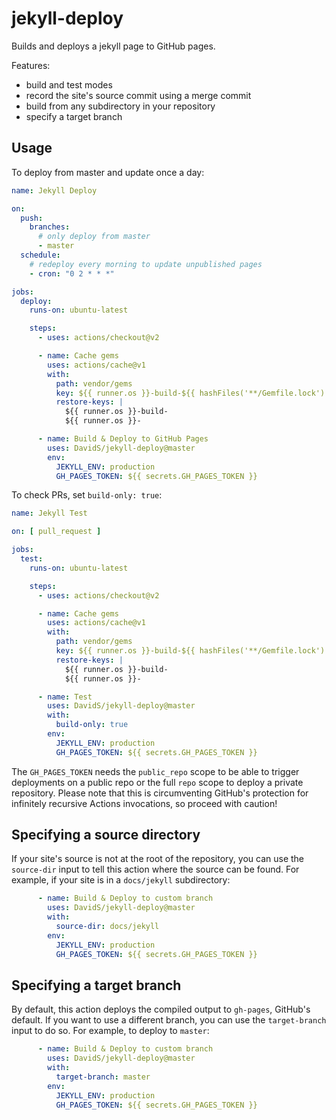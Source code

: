 # jekyll-deploy

Builds and deploys a jekyll page to GitHub pages.

Features:
* build and test modes
* record the site's source commit using a merge commit
* build from any subdirectory in your repository
* specify a target branch

## Usage

To deploy from master and update once a day:

```yaml
name: Jekyll Deploy

on:
  push:
    branches:
      # only deploy from master
      - master
  schedule:
    # redeploy every morning to update unpublished pages
    - cron: "0 2 * * *"

jobs:
  deploy:
    runs-on: ubuntu-latest

    steps:
      - uses: actions/checkout@v2

      - name: Cache gems
        uses: actions/cache@v1
        with:
          path: vendor/gems
          key: ${{ runner.os }}-build-${{ hashFiles('**/Gemfile.lock') }}
          restore-keys: |
            ${{ runner.os }}-build-
            ${{ runner.os }}-

      - name: Build & Deploy to GitHub Pages
        uses: DavidS/jekyll-deploy@master
        env:
          JEKYLL_ENV: production
          GH_PAGES_TOKEN: ${{ secrets.GH_PAGES_TOKEN }}
```

To check PRs, set `build-only: true`:

```yaml
name: Jekyll Test

on: [ pull_request ]

jobs:
  test:
    runs-on: ubuntu-latest

    steps:
      - uses: actions/checkout@v2

      - name: Cache gems
        uses: actions/cache@v1
        with:
          path: vendor/gems
          key: ${{ runner.os }}-build-${{ hashFiles('**/Gemfile.lock') }}
          restore-keys: |
            ${{ runner.os }}-build-
            ${{ runner.os }}-

      - name: Test
        uses: DavidS/jekyll-deploy@master
        with:
          build-only: true
        env:
          JEKYLL_ENV: production
          GH_PAGES_TOKEN: ${{ secrets.GH_PAGES_TOKEN }}
```

The `GH_PAGES_TOKEN` needs the `public_repo` scope to be able to trigger deployments on a public repo or the full `repo` scope to deploy a private repository. Please note that this is circumventing GitHub's protection for infinitely recursive Actions invocations, so proceed with caution!

## Specifying a source directory

If your site's source is not at the root of the repository, you can use the `source-dir` input to tell this action where the source can be found. For example, if your site is in a `docs/jekyll` subdirectory:

```yaml
      - name: Build & Deploy to custom branch
        uses: DavidS/jekyll-deploy@master
        with:
          source-dir: docs/jekyll
        env:
          JEKYLL_ENV: production
          GH_PAGES_TOKEN: ${{ secrets.GH_PAGES_TOKEN }}
```


## Specifying a target branch

By default, this action deploys the compiled output to `gh-pages`, GitHub's default. If you want to use a different branch, you can use the `target-branch` input to do so. For example, to deploy to `master`:

```yaml
      - name: Build & Deploy to custom branch
        uses: DavidS/jekyll-deploy@master
        with:
          target-branch: master
        env:
          JEKYLL_ENV: production
          GH_PAGES_TOKEN: ${{ secrets.GH_PAGES_TOKEN }}
```
